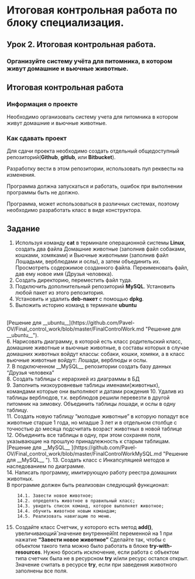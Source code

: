 # Итоговая контрольная работа по блоку специализация. 

## Урок 2. Итоговая контрольная работа.

### Организуйте систему учёта для питомника, в котором живут домашние и вьючные животные.

## Итоговая контрольная работа

### Информация о проекте

Необходимо организовать систему учета для питомника в котором живут домашние и вьючные животные.

### Как сдавать проект
Для сдачи проекта необходимо создать отдельный общедоступный репозиторий(__Github__, __gitlub__, или __Bitbucket__). 

Разработку вести в этом репозитории, использовать пул реквесты на изменения. 



Программа должна запускаться и работать, ошибок при выполнении программы быть не должно.

Программа, может использоваться в различных системах, поэтому необходимо разработать класс в виде конструктора.

## Задание
1. Используя команду __cat__ в терминале операционной системы __Linux__, создать
два файла Домашние животные (заполнив файл собаками, кошками, хомяками) и Вьючные животными (заполнив файл Лошадьми, верблюдами и
ослы), а затем объединить их. Просмотреть содержимое созданного файла.
Переименовать файл, дав ему новое имя (Друзья человека).
2. Создать директорию, переместить файл туда.
3. Подключить дополнительный репозиторий __MySQL__. Установить любой пакет
из этого репозитория.
4. Установить и удалить __deb-пакет__ с помощью __dpkg__.
5. Выложить историю команд в терминале __ubuntu__
<br>
[Решение для __ubuntu__](https://github.com/Pavel-OV/Final_control_work/blob/master/FinalControlWork.md "Решение для __ubuntu__").
<br>
6. Нарисовать диаграмму, в которой есть класс родительский класс, домашние
животные и вьючные животные, в составы которых в случае домашних
животных войдут классы: собаки, кошки, хомяки, а в класс вьючные животные
войдут: Лошади, верблюды и ослы.<br>
7. В подключенном __MySQL__ репозитории создать базу данных “Друзья человека”<br>
8. Создать таблицы с иерархией из диаграммы в БД<br>
9. Заполнить низкоуровневые таблицы именами(животных), <br>командами которые они выполняют и датами рождения
10. Удалив из таблицы верблюдов, т.к. верблюдов решили перевезти в другой питомник на зимовку. Объединить таблицы лошади, и ослы в одну таблицу.<br>
11. Создать новую таблицу “молодые животные” в которую попадут все
животные старше 1 года, но младше 3 лет и в отдельном столбце с точностью
до месяца подсчитать возраст животных в новой таблице<br>
12. Объединить все таблицы в одну, при этом сохраняя поля, указывающие на
прошлую принадлежность к старым таблицам.
<br>
[Решение для  __MySQL__ ](https://github.com/Pavel-OV/Final_control_work/blob/master/FinalControlWorkMySQL.md "Решение для  __MySQL__ ").
13. Создать класс с Инкапсуляцией методов и наследованием по диаграмме.<br>
14. Написать программу, имитирующую работу реестра домашних животных.<br>
В программе должен быть реализован следующий функционал:

        14.1. Завести новое животное;
        14.2. определять животное в правильный класс;
        14.3. увидеть список команд, которое выполняет животное;
        14.4. обучить животное новым командам;
        14.5. Реализовать навигацию по меню.

15.  Создайте класс Счетчик, у которого есть метод __add()__, увеличивающий̆
значение внутренней̆int переменной на 1 при нажатие __“Завести новое животное”__ Сделайте так, чтобы с объектом такого типа можно было работать в
блоке __try-with-resources__. Нужно бросить исключение, если работа с объектом
типа счетчик была не в ресурсном __try__ и/или ресурс остался открыт. Значение
считать в ресурсе __try__, если при заведения животного заполнены все поля.
